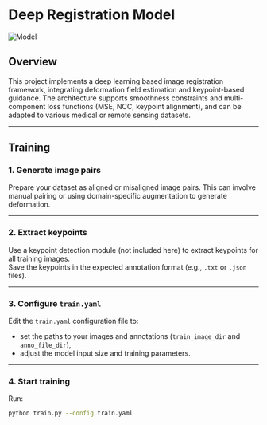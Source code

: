# Deep Registration Model

![Model](/images/model.png)

## Overview

This project implements a deep learning based image registration framework, integrating deformation field estimation and keypoint-based guidance. The architecture supports smoothness constraints and multi-component loss functions (MSE, NCC, keypoint alignment), and can be adapted to various medical or remote sensing datasets.

---

## Training

### 1. Generate image pairs

Prepare your dataset as aligned or misaligned image pairs. This can involve manual pairing or using domain-specific augmentation to generate deformation.

---

### 2. Extract keypoints

Use a keypoint detection module (not included here) to extract keypoints for all training images.  
Save the keypoints in the expected annotation format (e.g., `.txt` or `.json` files).

---

### 3. Configure `train.yaml`

Edit the `train.yaml` configuration file to:

- set the paths to your images and annotations (`train_image_dir` and `anno_file_dir`),
- adjust the model input size and training parameters.

---

### 4. Start training

Run:

```bash
python train.py --config train.yaml
